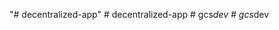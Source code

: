 "# decentralized-app" 
#   d e c e n t r a l i z e d - a p p  
 #   g c s _ d e v  
 #   g c s _ d e v  
 